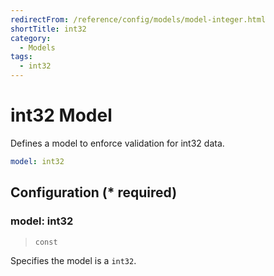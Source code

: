 ```yaml
---
redirectFrom: /reference/config/models/model-integer.html
shortTitle: int32
category:
  - Models
tags:
  - int32
---
```


# int32 Model

Defines a model to enforce validation for int32 data.

```yaml {1}
model: int32
```

## Configuration (\* required)

### model: int32

> `const`

Specifies the model is a `int32`.

<!-- @include: ./.partials/integer.md -->
